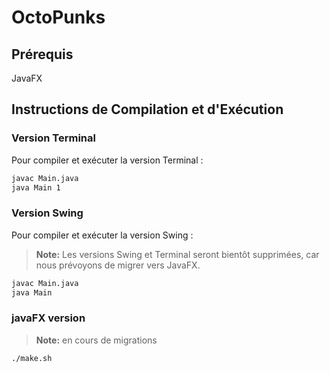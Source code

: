 # OctoPunks

## Prérequis
JavaFX 

## Instructions de Compilation et d'Exécution

### Version Terminal

Pour compiler et exécuter la version Terminal :

```bash
javac Main.java
java Main 1
```


### Version Swing
Pour compiler et exécuter la version Swing :

> **Note:** Les versions Swing et Terminal seront bientôt supprimées, car nous prévoyons de migrer vers JavaFX.

```bash
javac Main.java
java Main
```

### javaFX version 
> **Note:** en cours de migrations

```bash
./make.sh
```